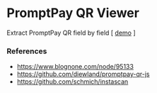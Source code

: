 # PromptPay QR Viewer
Extract PromptPay QR field by field [ <a href='https://diewland.github.io/promptpay-qr-viewer/'>demo</a> ]
### References
* https://www.blognone.com/node/95133
* https://github.com/diewland/promptpay-qr-js
* https://github.com/schmich/instascan
